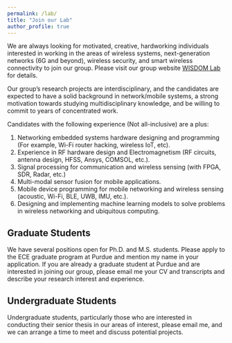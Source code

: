 ```yaml
---
permalink: /lab/
title: "Join our Lab"
author_profile: true
---
```

We are always looking for motivated, creative, hardworking individuals interested in working in the areas of wireless systems, next-generation networks (6G and beyond), wireless security, and smart wireless connectivity to join our group. 
Please visit our group website [WISDOM Lab](https://keerthidasala.github.io/WISDOM-Research-Lab/) for details.

<!-- ![Lab](../images/WISDOMLabLogo.jpeg)
<div style="width:100px; height:50px">
![Lab](../images/WISDOMLabLogo.jpeg)
</div> --> 


Our group’s research projects are interdisciplinary, and the candidates are expected to have a solid background in network/mobile systems, a strong motivation towards studying multidisciplinary knowledge, and be willing to commit to years of concentrated work.

Candidates with the following experience (Not all-inclusive) are a plus:
1. Networking embedded systems hardware designing and programming (For example, Wi-Fi router hacking, wireless IoT, etc).
2.  Experience in RF hardware design and Electromagnetism (RF circuits, antenna design, HFSS, Ansys, COMSOL, etc.).
3.  Signal processing for communication and wireless sensing (with FPGA, SDR, Radar, etc.)
4.  Multi-modal sensor fusion for mobile applications.
5.  Mobile device programming for mobile networking and wireless sensing (acoustic, Wi-Fi, BLE, UWB, IMU, etc.).
6.  Designing and implementing machine learning models to solve problems in wireless networking and ubiquitous computing.

## Graduate Students
We have several positions open for Ph.D. and M.S. students. Please apply to the ECE graduate program at Purdue and mention my name in your application. 
If you are already a graduate student at Purdue and are interested in joining our group, please email me your CV and transcripts and describe your research interest and experience.


## Undergraduate Students
Undergraduate students, particularly those who are interested in conducting their senior thesis in our areas of interest, please email me, and we can arrange a time to meet and discuss potential projects.
